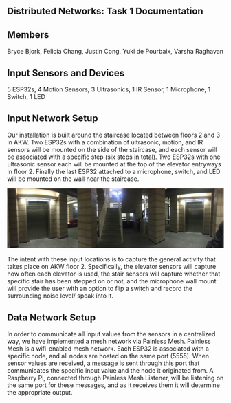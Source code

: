 ## Distributed Networks: Task 1 Documentation

## Members

Bryce Bjork,
Felicia Chang,
Justin Cong,
Yuki de Pourbaix,
Varsha Raghavan

## Input Sensors and Devices

5 ESP32s,
4 Motion Sensors,
3 Ultrasonics,
1 IR Sensor,
1 Microphone,
1 Switch,
1 LED

## Input Network Setup

Our installation is built around the staircase located between floors 2 and 3 in AKW. Two ESP32s with a combination of ultrasonic, motion, and IR sensors will be mounted on the side of the staircase, and each sensor will be associated with a specific step (six steps in total). Two ESP32s with one ultrasonic sensor each will be mounted at the top of the elevator entryways in floor 2. Finally the last ESP32 attached to a microphone, switch, and LED will be mounted on the wall near the staircase.

![](74574881_521925495201015_2115199104685441024_n.jpg)

The intent with these input locations is to capture the general activity that takes place on AKW floor 2. Specifically, the elevator sensors will capture how often each elevator is used, the stair sensors will capture whether that specific stair has been stepped on or not, and the microphone wall mount will provide the user with an option to flip a switch and record the surrounding noise level/ speak into it.  

## Data Network Setup

In order to communicate all input values from the sensors in a centralized way, we have implemented a mesh network via Painless Mesh. Painless Mesh is a wifi-enabled mesh network. Each ESP32 is associated with a specific node, and all nodes are hosted on the same port (5555). When sensor values are received, a message is sent through this port that communicates the specific input value and the node it originated from. A Raspberry Pi, connected through Painless Mesh Listener, will be listening on the same port for these messages, and as it receives them it will determine the appropriate output.


